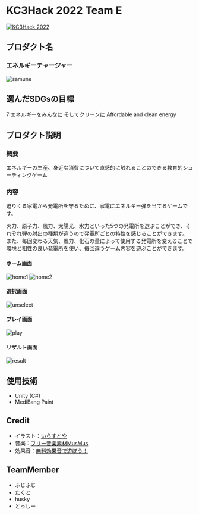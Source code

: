 # KC3Hack 2022 Team E

[![KC3Hack 2022](https://kc3.me/hack/wp-content/uploads/2022/01/kc3hack2022ogp@2x.png)](https://kc3.me/hack)

## プロダクト名
### エネルギーチャージャー
![samune](https://user-images.githubusercontent.com/68993961/160266737-32cf33d2-9d8d-44f7-95dc-49a0486e73af.png)


## 選んだSDGsの目標
7:エネルギーをみんなに そしてクリーンに Affordable and clean energy

## プロダクト説明
### 概要
エネルギーの生産、身近な消費について直感的に触れることのできる教育的シューティングゲーム

### 内容
迫りくる家電から発電所を守るために、家電にエネルギー弾を当てるゲームです。

火力、原子力、風力、太陽光、水力といった5つの発電所を選ぶことができ、それぞれ弾の射出の種類が違うので発電所ごとの特性を感じることができます。
また、毎回変わる天気、風力、化石の量によって使用する発電所を変えることで環境と相性の良い発電所を使い、毎回違うゲーム内容を遊ぶことができます。

#### ホーム画面
![home1](https://user-images.githubusercontent.com/68993961/160268050-3b8a7f0b-95c7-498b-b363-8650b3c93ea1.png)
![home2](https://user-images.githubusercontent.com/68993961/160268051-feaf24d0-6bb6-4986-807c-627e0e077441.png)

#### 選択画面
![unselect](https://user-images.githubusercontent.com/68993961/160268052-b7ad309b-b40a-4513-8a9b-57cdef67b916.png)

#### プレイ画面
![play](https://user-images.githubusercontent.com/68993961/160268055-7f986b4a-a77e-48e4-b2cd-1cf888f2ef94.png)

#### リザルト画面
![result](https://user-images.githubusercontent.com/68993961/160268058-0783fc78-86d9-4fa7-bcae-2aa6130cf20c.png)

## 使用技術
- Unity (C#)
- MediBang Paint

## Credit
- イラスト：[いらすとや](https://www.irasutoya.com/)
- 音楽：[フリー音楽素材MusMus](https://musmus.main.jp/)
- 効果音：[無料効果音で遊ぼう！](https://taira-komori.jpn.org/)

## TeamMember
- ふじふじ
- たくと
- husky
- とっしー
